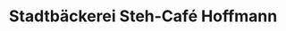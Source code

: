 ---
title: "Stadtbäckerei Steh-Café Hoffmann"
url: /elzach/stadtbaeckerei-steh-cafe-hoffmann/
shop: Bäckerei
---